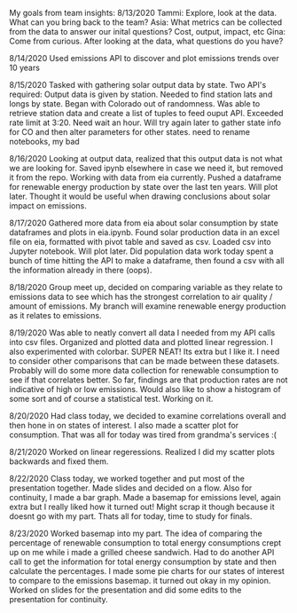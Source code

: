 My goals from team insights: 8/13/2020
Tammi: Explore, look at the data. What can you bring back to the team?
Asia: What metrics can be collected from the data to answer our inital questions? Cost, output, impact, etc
Gina: Come from curious. After looking at the data, what questions do you have?

8/14/2020
Used emissions API to discover and plot emissions trends over 10 years

8/15/2020
Tasked with gathering solar output data by state. Two API's required: Output data is given by station. 
Needed to find station lats and longs by state. Began with Colorado out of randomness. Was able to retrieve
station data and create a list of tuples to feed ouput API. Exceeded rate limit at 3:20. Need wait an hour.
Will try again later to gather state info for CO and then alter parameters for other states. need to rename
notebooks, my bad

8/16/2020
Looking at output data, realized that this output data is not what we are looking for.
Saved ipynb elsewhere in case we need it, but removed it from the repo. Working with data from eia
currently. Pushed a dataframe for renewable energy production by state over the last ten years. Will plot
later. Thought it would be useful when drawing conclusions about solar impact on emissions. 

8/17/2020
Gathered more data from eia about solar consumption by state dataframes and plots in eia.ipynb. Found solar production data in an excel file
on eia, formatted with pivot table and saved as csv. Loaded csv into Jupyter notebook. Will plot later. Did population data work today
spent a bunch of time hitting the API to make a dataframe, then found a csv with all the information already in there (oops).

8/18/2020 Group meet up, decided on comparing variable as they relate to emissions data to see which has the strongest correlation to 
air quality / amount of emissions. My branch will examine renewable energy production as it relates to emissions.

8/19/2020 Was able to neatly convert all data I needed from my API calls into csv files. Organized and plotted data and plotted linear regression.
I also experimented with colorbar. SUPER NEAT! Its extra but I like it. I need to consider other comparisons that can be made between these datasets.
Probably will do some more data collection for renewable consumption to see if that correlates better. So far, findings are that production
rates are not indicative of high or low emissions. Would also like to show a histogram of some sort and of course a statistical test. Working on it.

8/20/2020 Had class today, we decided to examine correlations overall and then hone in on states of interest. I also made a scatter plot for consumption.
That was all for today was tired from grandma's services :(

8/21/2020 Worked on linear regeressions. Realized I did my scatter plots backwards and fixed them.

8/22/2020 Class today, we worked together and put most of the presentation together. Made slides and decided on a flow. Also for continuity, I made a bar graph.
Made a basemap for emissions level, again extra but I really liked how it turned out! Might scrap it though because it doesnt go with my part. Thats all for today,
time to study for finals.

8/23/2020 Worked basemap into my part. The idea of comparing the percentage of renewable consumption to total energy consumptions crept up on me 
while i made a grilled cheese sandwich. Had to do another API call to get the information for total energy consumption by  state and then calculate
the percentages. I made some pie charts for our states of interest to compare to the emissions basemap. it turned out okay in my opinion. Worked on 
slides for the presentation and did some edits to the presentation for continuity. 

